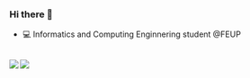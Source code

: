 ### Hi there 👋  

- 💻 Informatics and Computing Enginnering student @FEUP  
&nbsp;  

<img src="https://github-readme-stats.vercel.app/api?username=pedronunes19&theme=dark&show_icons=true&count_private=true" align = "left" />
<img src="https://github-readme-stats.vercel.app/api/top-langs/?username=pedronunes19&theme=dark&layout=compact" />

<!--
![GitHub stats](https://github-readme-stats.vercel.app/api?username=pedronunes19&theme=dark&show_icons=true&count_private=true)
[![Top Langs](https://github-readme-stats.vercel.app/api/top-langs/?username=pedronunes19&theme=dark&layout=compact)](https://github.com/anuraghazra/github-readme-stats)
💻
- 🔭 I’m currently working on ...
- 🌱 I’m currently learning ...
- 👯 I’m looking to collaborate on ...
- 🤔 I’m looking for help with ...
- 💬 Ask me about ...
- 📫 How to reach me: ...
- 😄 Pronouns: ...
- ⚡ Fun fact: ...
-->
